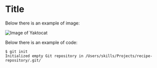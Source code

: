# Title
Below there is an example of image:

![Image of Yaktocat](https://octodex.github.com/images/yaktocat.png)

Below there is an example of code:
```
$ git init
Initialized empty Git repository in /Users/skills/Projects/recipe-repository/.git/
```

